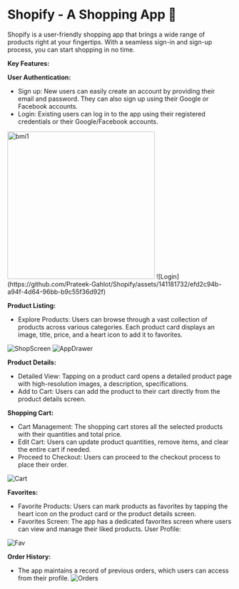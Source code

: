 # Shopify - A Shopping App 🛒

Shopify is a user-friendly shopping app that brings a wide range of products right at your fingertips. With a seamless sign-in and sign-up process, you can start shopping in no time.

**Key Features:**

**User Authentication:**

- Sign up: New users can easily create an account by providing their email and password. They can also sign up using their Google or Facebook accounts.
- Login: Existing users can log in to the app using their registered credentials or their Google/Facebook accounts.
<img width="330" alt="bmi1" src="https://github.com/Prateek-Gahlot/Shopify/assets/141181732/628c78d8-7b90-471a-945b-48f38973d066">
![Login](https://github.com/Prateek-Gahlot/Shopify/assets/141181732/efd2c94b-a94f-4d64-96bb-b9c55f36d92f)

**Product Listing:**

- Explore Products: Users can browse through a vast collection of products across various categories. Each product card displays an image, title, price, and a heart icon to add it to favorites.

![ShopScreen](https://github.com/Prateek-Gahlot/Shopify/assets/141181732/25ba68cc-ed05-49b6-8b1e-124f1ca12502)
![AppDrawer](https://github.com/Prateek-Gahlot/Shopify/assets/141181732/8413cc4a-4640-4abc-8b5f-9278ceeed9fc)


**Product Details:**
- Detailed View: Tapping on a product card opens a detailed product page with high-resolution images, a description, specifications.
- Add to Cart: Users can add the product to their cart directly from the product details screen.
  
**Shopping Cart:**

- Cart Management: The shopping cart stores all the selected products with their quantities and total price.
- Edit Cart: Users can update product quantities, remove items, and clear the entire cart if needed.
- Proceed to Checkout: Users can proceed to the checkout process to place their order.
  
![Cart](https://github.com/Prateek-Gahlot/Shopify/assets/141181732/f2c08453-3885-420f-9bcd-f20d975435b3)


**Favorites:**

- Favorite Products: Users can mark products as favorites by tapping the heart icon on the product card or the product details screen.
- Favorites Screen: The app has a dedicated favorites screen where users can view and manage their liked products.
User Profile:

![Fav](https://github.com/Prateek-Gahlot/Shopify/assets/141181732/09e7bdbc-2d14-4c6d-b397-9e19296dbf75)


**Order History:**
- The app maintains a record of previous orders, which users can access from their profile.
![Orders](https://github.com/Prateek-Gahlot/Shopify/assets/141181732/8a04c3a8-e390-43d1-a690-bd818b268c1e)



